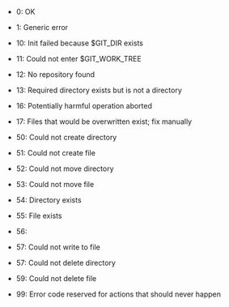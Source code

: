 * 0: OK
* 1: Generic error
* 10: Init failed because $GIT_DIR exists
* 11: Could not enter $GIT_WORK_TREE
* 12: No repository found
* 13: Required directory exists but is not a directory
* 16: Potentially harmful operation aborted
* 17: Files that would be overwritten exist; fix manually

* 50: Could not create directory
* 51: Could not create file
* 52: Could not move directory
* 53: Could not move file
* 54: Directory exists
* 55: File exists
* 56: 
* 57: Could not write to file
* 57: Could not delete directory
* 59: Could not delete file

* 99: Error code reserved for actions that should never happen
